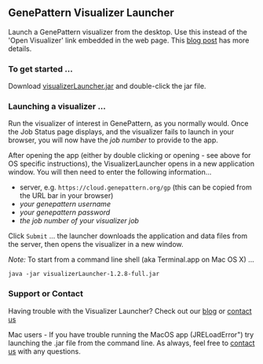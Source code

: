 ## GenePattern Visualizer Launcher

Launch a GenePattern visualizer from the desktop. Use this instead of the 'Open Visualizer' link embedded in the web page. This [blog post](https://www.genepattern.org/blog/2017/03/16/java-applet-based-visualizers-no-longer-function-in-any-browser) has more details.

### To get started ... 

Download [visualizerLauncher.jar](https://github.com/genepattern/VisualizerLauncher/releases/download/v1.2.8b/visualizerLauncher-1.2.8-full.jar) and double-click the jar file.

### Launching a visualizer ...
Run the visualizer of interest in GenePattern, as you normally would. Once the Job Status page displays, and the visualizer fails to launch in your browser, you will now have the _job number_ to provide to the app.

After opening the app (either by double clicking or opening - see above for OS specific instructions), the VisualizerLauncher opens in a new application window.
You will then need to enter the following information...
* server, e.g. `https://cloud.genepattern.org/gp` (this can be copied from the URL bar in your browser)
* _your genepattern username_
* _your genepattern password_
* _the job number of your visualizer job_

Click `Submit` ... the launcher downloads the application and data files from the server, then opens the visualizer in a new window.

*Note:* To start from a command line shell (aka Terminal.app on Mac OS X) ...
```
java -jar visualizerLauncher-1.2.8-full.jar
```

### Support or Contact

Having trouble with the Visualizer Launcher? Check out our [blog](https://www.genepattern.org/blog/2017/03/16/java-applet-based-visualizers-no-longer-function-in-any-browser) or [contact us](https://www.genepattern.org/contact)

Mac users - If you have trouble running the MacOS app (JRELoadError") try launching the .jar file from the command line. As always, feel free to [contact us](https://www.genepattern.org/contact) with any questions.
